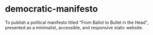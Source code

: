# democratic-manifesto
To publish a political manifesto titled "From Ballot to Bullet in the Head", presented as a minimalist, accessible, and responsive static website.
